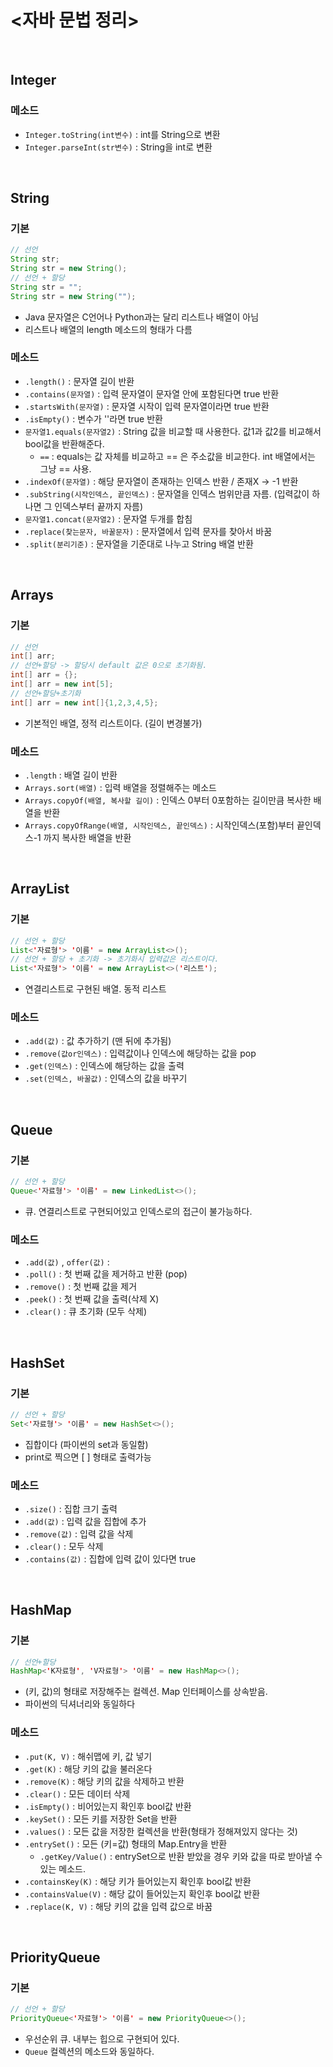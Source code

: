 # <자바 문법 정리>

<br>

## Integer

### 메소드

- `Integer.toString(int변수)` : int를 String으로 변환
- `Integer.parseInt(str변수)` : String을 int로 변환

<br>

## String

### 기본

```java
// 선언
String str;
String str = new String();
// 선언 + 할당
String str = "";
String str = new String("");
```

- Java 문자열은 C언어나 Python과는 달리 리스트나 배열이 아님
- 리스트나 배열의 length 메소드의 형태가 다름

### 메소드

- `.length()` : 문자열 길이 반환
- `.contains(문자열)` : 입력 문자열이 문자열 안에 포함된다면 true 반환
- `.startsWith(문자열)` : 문자열 시작이 입력 문자열이라면 true 반환
- `.isEmpty()` : 변수가 ''라면 true 반환
- `문자열1.equals(문자열2)` : String 값을 비교할 때 사용한다. 값1과 값2를 비교해서 bool값을 반환해준다.
   - ` == ` : equals는 값 자체를 비교하고 == 은 주소값을 비교한다. int 배열에서는 그냥 == 사용.
- `.indexOf(문자열)` : 해당 문자열이 존재하는 인덱스 반환 / 존재X -> -1 반환
- `.subString(시작인덱스, 끝인덱스)` : 문자열을 인덱스 범위만큼 자름. (입력값이 하나면 그 인덱스부터 끝까지 자름)
- `문자열1.concat(문자열2)` : 문자열 두개를 합침
- `.replace(찾는문자, 바꿀문자)` : 문자열에서 입력 문자를 찾아서 바꿈
- `.split(분리기준)` : 문자열을 기준대로 나누고 String 배열 반환

<br>

## Arrays

### 기본

```java
// 선언
int[] arr;
// 선언+할당 -> 할당시 default 값은 0으로 초기화됨.
int[] arr = {};
int[] arr = new int[5];
// 선언+할당+초기화
int[] arr = new int[]{1,2,3,4,5};
```

- 기본적인 배열, 정적 리스트이다. (길이 변경불가)

### 메소드

- `.length` : 배열 길이 반환
- `Arrays.sort(배열)` : 입력 배열을 정렬해주는 메소드
- `Arrays.copyOf(배열, 복사할 길이)` : 인덱스 0부터 0포함하는 길이만큼 복사한 배열을 반환
- `Arrays.copyOfRange(배열, 시작인덱스, 끝인덱스)` : 시작인덱스(포함)부터 끝인덱스-1 까지 복사한 배열을 반환

<br>

## ArrayList

### 기본

```java
// 선언 + 할당
List<'자료형'> '이름' = new ArrayList<>();
// 선언 + 할당 + 초기화 -> 초기화시 입력값은 리스트이다.
List<'자료형'> '이름' = new ArrayList<>('리스트');
```

- 연결리스트로 구현된 배열. 동적 리스트

### 메소드

- `.add(값)` : 값 추가하기 (맨 뒤에 추가됨)
- `.remove(값or인덱스)` : 입력값이나 인덱스에 해당하는 값을 pop
- `.get(인덱스)` : 인덱스에 해당하는 값을 출력
- `.set(인덱스, 바꿀값)` : 인덱스의 값을 바꾸기

<br>

## Queue

### 기본

```java
// 선언 + 할당
Queue<'자료형'> '이름' = new LinkedList<>();
```

- 큐. 연결리스트로 구현되어있고 인덱스로의 접근이 불가능하다. 

### 메소드

- `.add(값)` , `offer(값)` : 
- `.poll()` : 첫 번째 값을 제거하고 반환 (pop)
- `.remove()` : 첫 번째 값을 제거 
- `.peek()` : 첫 번째 값을 출력(삭제 X)
- `.clear()` : 큐 초기화 (모두 삭제)

<br>

## HashSet

### 기본

```java
// 선언 + 할당
Set<'자료형'> '이름' = new HashSet<>();
```

- 집합이다 (파이썬의 set과 동일함)
- print로 찍으면 [ ] 형태로 출력가능

### 메소드

- `.size()` : 집합 크기 출력
- `.add(값)` : 입력 값을 집합에 추가
- `.remove(값)` : 입력 값을 삭제
- `.clear()` : 모두 삭제
- `.contains(값)` : 집합에 입력 값이 있다면 true

<br>

## HashMap

### 기본

```java
// 선언+할당
HashMap<'K자료형', 'V자료형'> '이름' = new HashMap<>();
```
- (키, 값)의 형태로 저장해주는 컬렉션. Map 인터페이스를 상속받음.
- 파이썬의 딕셔너리와 동일하다

### 메소드

- `.put(K, V)` : 해쉬맵에 키, 값 넣기
- `.get(K)` : 해당 키의 값을 불러온다
- `.remove(K)` : 해당 키의 값을 삭제하고 반환
- `.clear()` : 모든 데이터 삭제
- `.isEmpty()` : 비어있는지 확인후 bool값 반환
- `.keySet()` : 모든 키를 저장한 Set을 반환
- `.values()` : 모든 값을 저장한 컬렉션을 반환(형태가 정해져있지 않다는 것)
- `.entrySet()` : 모든 (키=값) 형태의 Map.Entry을 반환 
    - `.getKey/Value()` : entrySet으로 반환 받았을 경우 키와 값을 따로 받아낼 수 있는 메소드.
- `.containsKey(K)` : 해당 키가 들어있는지 확인후 bool값 반환
- `.containsValue(V)` : 해당 값이 들어있는지 확인후 bool값 반환
- `.replace(K, V)` : 해당 키의 값을 입력 값으로 바꿈

<br>

## PriorityQueue

### 기본

```java
// 선언 + 할당
PriorityQueue<'자료형'> '이름' = new PriorityQueue<>();
```

- 우선순위 큐. 내부는 힙으로 구현되어 있다.
- `Queue` 컬렉션의 메소드와 동일하다.